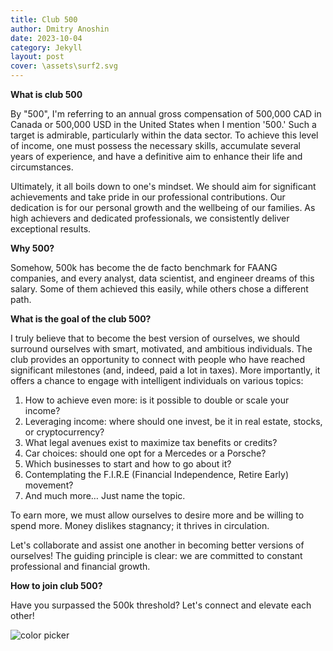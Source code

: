 ```yaml
---
title: Club 500
author: Dmitry Anoshin
date: 2023-10-04
category: Jekyll
layout: post
cover: \assets\surf2.svg
---
```


**What is club 500**

By "500", I'm referring to an annual gross compensation of 500,000 CAD in Canada or 500,000 USD in the United States when I mention '500.' Such a target is admirable, particularly within the data sector. To achieve this level of income, one must possess the necessary skills, accumulate several years of experience, and have a definitive aim to enhance their life and circumstances.

Ultimately, it all boils down to one's mindset. We should aim for significant achievements and take pride in our professional contributions. Our dedication is for our personal growth and the wellbeing of our families. As high achievers and dedicated professionals, we consistently deliver exceptional results.

**Why 500?**

Somehow, 500k has become the de facto benchmark for FAANG companies, and every analyst, data scientist, and engineer dreams of this salary. Some of them achieved this easily, while others chose a different path.

**What is the goal of the club 500?**

I truly believe that to become the best version of ourselves, we should surround ourselves with smart, motivated, and ambitious individuals. The club provides an opportunity to connect with people who have reached significant milestones (and, indeed, paid a lot in taxes). More importantly, it offers a chance to engage with intelligent individuals on various topics:

1. How to achieve even more: is it possible to double or scale your income?
2. Leveraging income: where should one invest, be it in real estate, stocks, or cryptocurrency?
3. What legal avenues exist to maximize tax benefits or credits?
4. Car choices: should one opt for a Mercedes or a Porsche?
5. Which businesses to start and how to go about it?
6. Contemplating the F.I.R.E (Financial Independence, Retire Early) movement?
7. And much more… Just name the topic.

To earn more, we must allow ourselves to desire more and be willing to spend more. Money dislikes stagnancy; it thrives in circulation.

Let's collaborate and assist one another in becoming better versions of ourselves! The guiding principle is clear: we are committed to constant professional and financial growth.

**How to join club 500?**

Have you surpassed the 500k threshold? Let's connect and elevate each other!

![color picker](https://media.giphy.com/media/v1.Y2lkPTc5MGI3NjExam05N2R6a2ZlMmN4eXVjejNmdms5cjFka3p1dTJsaTc4NHQ2enplMSZlcD12MV9pbnRlcm5hbF9naWZfYnlfaWQmY3Q9Zw/9mZoOe2CWoeha/giphy.gif)



